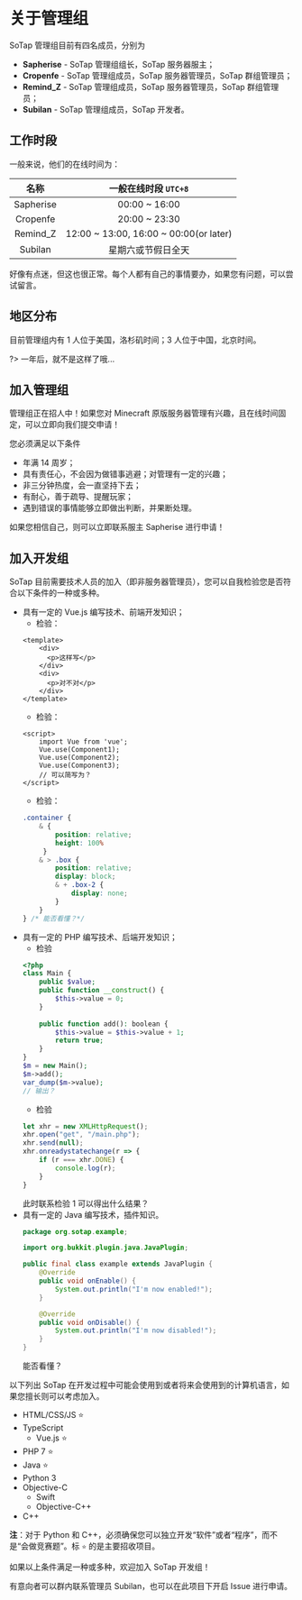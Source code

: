 # 关于管理组

SoTap 管理组目前有四名成员，分别为

- **Sapherise** - SoTap 管理组组长，SoTap 服务器服主；
- **Cropenfe** - SoTap 管理组成员，SoTap 服务器管理员，SoTap 群组管理员；
- **Remind_Z** - SoTap 管理组成员，SoTap 服务器管理员，SoTap 群组管理员；
- **Subilan** - SoTap 管理组成员，SoTap 开发者。

## 工作时段

一般来说，他们的在线时间为：

|名称|一般在线时段 `UTC+8`|
|:-:|:-:|
|Sapherise|00:00 ~ 16:00|
|Cropenfe|20:00 ~ 23:30|
|Remind_Z|12:00 ~ 13:00, 16:00 ~ 00:00(or later)|
|Subilan|星期六或节假日全天|

好像有点迷，但这也很正常。每个人都有自己的事情要办，如果您有问题，可以尝试留言。

## 地区分布

目前管理组内有 1 人位于美国，洛杉矶时间；3 人位于中国，北京时间。

?> 一年后，就不是这样了哦...

## 加入管理组

管理组正在招人中！如果您对 Minecraft 原版服务器管理有兴趣，且在线时间固定，可以立即向我们提交申请！

您必须满足以下条件

- 年满 14 周岁；
- 具有责任心，不会因为做错事逃避；对管理有一定的兴趣；
- 非三分钟热度，会一直坚持下去；
- 有耐心，善于疏导、提醒玩家；
- 遇到错误的事情能够立即做出判断，并果断处理。

如果您相信自己，则可以立即联系服主 Sapherise 进行申请！

## 加入开发组

SoTap 目前需要技术人员的加入（即非服务器管理员），您可以自我检验您是否符合以下条件的一种或多种。

- 具有一定的 Vue.js 编写技术、前端开发知识；
    - 检验：
    ```vue
    <template>
        <div>
          <p>这样写</p>
        </div>
        <div>
          <p>对不对</p>
        </div>
   </template>
   ```
    - 检验：
    ```vue
    <script>
        import Vue from 'vue';
        Vue.use(Component1);
        Vue.use(Component2);
        Vue.use(Component3);
        // 可以简写为？
    </script>
    ```
    - 检验：
    ```css
    .container {
        & {
            position: relative;
            height: 100%
         }
        & > .box {
            position: relative;
            display: block;
            & + .box-2 {
                display: none;
            }
        } 
    } /* 能否看懂？*/
    ````
- 具有一定的 PHP 编写技术、后端开发知识；
    - 检验
    ```php
    <?php
    class Main {
        public $value;
        public function __construct() {
            $this->value = 0;
        }
        
        public function add(): boolean {
            $this->value = $this->value + 1;
            return true;
        }
    }
    $m = new Main();
    $m->add();
    var_dump($m->value);
    // 输出？
    ```
    - 检验
    ```js
    let xhr = new XMLHttpRequest();
    xhr.open("get", "/main.php");
    xhr.send(null);
    xhr.onreadystatechange(r => {
        if (r === xhr.DONE) {
            console.log(r);
        }
    }
    ```
    此时联系检验 1 可以得出什么结果？
- 具有一定的 Java 编写技术，插件知识。
    ```java
    package org.sotap.example;

    import org.bukkit.plugin.java.JavaPlugin;

    public final class example extends JavaPlugin {
        @Override
        public void onEnable() {
            System.out.println("I'm now enabled!");
        }

        @Override
        public void onDisable() {
            System.out.println("I'm now disabled!");
        }
    }
    ```
    能否看懂？

以下列出 SoTap 在开发过程中可能会使用到或者将来会使用到的计算机语言，如果您擅长则可以考虑加入。

- HTML/CSS/JS ⭐️
- TypeScript
    - Vue.js ⭐️
- PHP 7 ⭐️
- Java ⭐️
- Python 3
- Objective-C
    - Swift
    - Objective-C++
- C++

**注**：对于 Python 和 C++，必须确保您可以独立开发“软件”或者“程序”，而不是“会做竞赛题”。标 `⭐️` 的是主要招收项目。


如果以上条件满足一种或多种，欢迎加入 SoTap 开发组！

有意向者可以群内联系管理员 Subilan，也可以在此项目下开启 Issue 进行申请。

